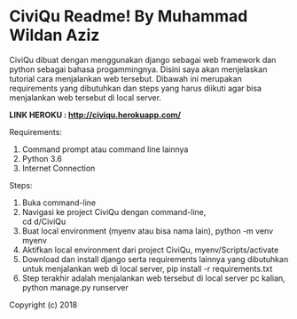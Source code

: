 # CiviQu Readme! By Muhammad Wildan Aziz
CiviQu dibuat dengan menggunakan django sebagai web framework dan python sebagai bahasa progammingnya. 
Disini saya akan menjelaskan tutorial cara menjalankan web tersebut. Dibawah ini merupakan requirements 
yang dibutuhkan dan steps yang harus diikuti agar bisa menjalankan web tersebut di local server. 

**LINK HEROKU : http://civiqu.herokuapp.com/**

Requirements:
1. Command prompt atau command line lainnya
2. Python 3.6
3. Internet Connection

Steps:
1. Buka command-line
2. Navigasi ke project CiviQu dengan command-line,    
          cd d/CiviQu 
3. Buat local environment (myenv atau bisa nama lain), 
          python -m venv myenv
4. Aktifkan local environment dari project CiviQu,
          myenv/Scripts/activate
5. Download dan install django serta requirements lainnya yang dibutuhkan untuk menjalankan web di local server,
          pip install -r requirements.txt
5. Step terakhir adalah menjalankan web tersebut di local server pc kalian,
          python manage.py runserver

Copyright (c) 2018
